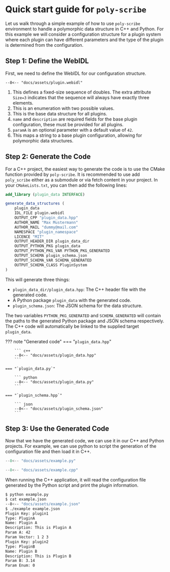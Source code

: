 # Quick start guide for `poly-scribe`

Let us walk through a simple example of how to use `poly-scribe` environment to handle a polymorphic data structure in C++ and Python.
For this example we will consider a configuration structure for a plugin system where each plugin can have different parameters and the type of the plugin is determined from the configuration.

## Step 1: Define the WebIDL

First, we need to define the WebIDL for our configuration structure.

``` webidl
--8<-- "docs/assets/plugin.webidl"
```

1. This defines a fixed-size sequence of doubles.
   The extra attribute `Size=3` indicates that the sequence will always have exactly three elements.
2. This is an enumeration with two possible values.
3. This is the base data structure for all plugins.
4. `name` and `description` are required fields for the base plugin configuration, these must be provided for all plugins.
5. `paramA` is an optional parameter with a default value of `42`.
6. This maps a string to a base plugin configuration, allowing for polymorphic data structures.

## Step 2: Generate the Code

For a C++ project, the easiest way to generate the code is to use the CMake function provided by `poly-scribe`.
It is recommended to use add `poly_scribe` either as a submodule or via fetch content in your project.
In your `CMakeLists.txt`, you can then add the following lines:

```cmake
add_library (plugin_data INTERFACE)

generate_data_structures (
	plugin_data
	IDL_FILE plugin.webidl
	OUTPUT_CPP "plugin_data.hpp"
	AUTHOR_NAME "Max Mustermann"
	AUTHOR_MAIL "dummy@mail.com"
	NAMESPACE "plugin_namespace"
	LICENCE "MIT"
	OUTPUT_HEADER_DIR plugin_data_dir
	OUTPUT_PYTHON_PKG plugin_data
	OUTPUT_PYTHON_PKG_VAR PYTHON_PKG_GENERATED
	OUTPUT_SCHEMA plugin_schema.json
	OUTPUT_SCHEMA_VAR SCHEMA_GENERATED
	OUTPUT_SCHEMA_CLASS PluginSystem
)
```

This will generate three things:

- `plugin_data_dir/plugin_data.hpp`: The C++ header file with the generated code.
- A Python package `plugin_data` with the generated code.
- `plugin_schema.json`: The JSON schema for the data structure.

The two variables `PYTHON_PKG_GENERATED` and `SCHEMA_GENERATED` will contain the paths to the generated Python package and JSON schema respectively.
The C++ code will automatically be linked to the supplied target `plugin_data`.

??? note "Generated code"
    === "`plugin_data.hpp`"

        ``` c++
        --8<-- "docs/assets/plugin_data.hpp"
        ```

    === "`plugin_data.py`"

        ``` python
        --8<-- "docs/assets/plugin_data.py"
        ```

    === "`plugin_schema.hpp`"

        ``` json
        --8<-- "docs/assets/plugin_schema.json"
        ```

## Step 3: Use the Generated Code

Now that we have the generated code, we can use it in our C++ and Python projects.
For example, we can use python to script the generation of the configuration file and then load it in C++.

```python
--8<-- "docs/assets/example.py"
```

``` cpp
--8<-- "docs/assets/example.cpp"
```

When running the C++ application, it will read the configuration file generated by the Python script and print the plugin information.

```bash
$ python example.py
$ cat example.json
--8<-- "docs/assets/example.json"
$ ./example example.json
Plugin Key: plugin1
Type: PluginA
Name: Plugin A
Description: This is Plugin A
Param A: 42
Param Vector: 1 2 3
Plugin Key: plugin2
Type: PluginB
Name: Plugin B
Description: This is Plugin B
Param B: 3.14
Param Enum: 0
```